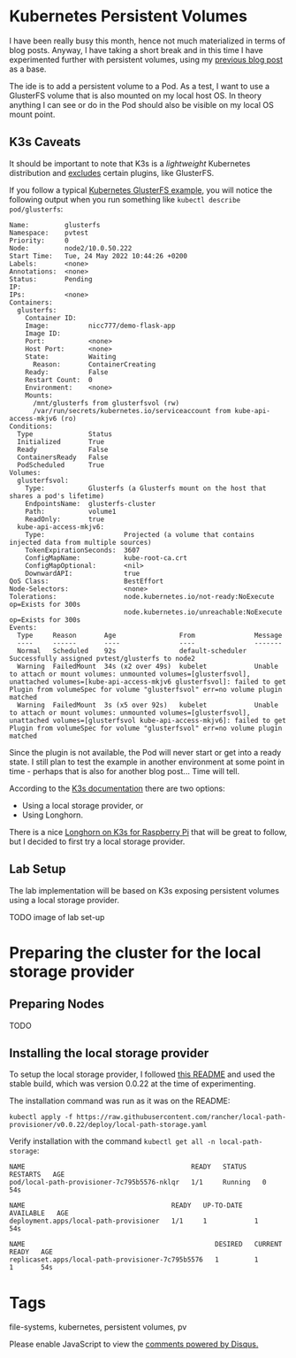 # Kubernetes Persistent Volumes

I have been really busy this month, hence not much materialized in terms of blog posts. Anyway, I have taking a short break and in this time I have experimented further with persistent volumes, using my [previous blog post](2022-05-07.md) as a base.

The ide is to add a persistent volume to a Pod. As a test, I want to use a GlusterFS volume that is also mounted on my local host OS. In theory anything I can see or do in the Pod should also be visible on my local OS mount point.

## K3s Caveats

It should be important to note that K3s is a _lightweight_ Kubernetes distribution and [excludes](https://rancher.com/docs/k3s/latest/en/storage/) certain plugins, like GlusterFS.

If you follow a typical [Kubernetes GlusterFS example](https://github.com/kubernetes/examples/tree/master/volumes/glusterfs), you will notice the following output when you run something like `kubectl describe pod/glusterfs`:

```text
Name:         glusterfs
Namespace:    pvtest
Priority:     0
Node:         node2/10.0.50.222
Start Time:   Tue, 24 May 2022 10:44:26 +0200
Labels:       <none>
Annotations:  <none>
Status:       Pending
IP:           
IPs:          <none>
Containers:
  glusterfs:
    Container ID:   
    Image:          nicc777/demo-flask-app
    Image ID:       
    Port:           <none>
    Host Port:      <none>
    State:          Waiting
      Reason:       ContainerCreating
    Ready:          False
    Restart Count:  0
    Environment:    <none>
    Mounts:
      /mnt/glusterfs from glusterfsvol (rw)
      /var/run/secrets/kubernetes.io/serviceaccount from kube-api-access-mkjv6 (ro)
Conditions:
  Type              Status
  Initialized       True 
  Ready             False 
  ContainersReady   False 
  PodScheduled      True 
Volumes:
  glusterfsvol:
    Type:           Glusterfs (a Glusterfs mount on the host that shares a pod's lifetime)
    EndpointsName:  glusterfs-cluster
    Path:           volume1
    ReadOnly:       true
  kube-api-access-mkjv6:
    Type:                    Projected (a volume that contains injected data from multiple sources)
    TokenExpirationSeconds:  3607
    ConfigMapName:           kube-root-ca.crt
    ConfigMapOptional:       <nil>
    DownwardAPI:             true
QoS Class:                   BestEffort
Node-Selectors:              <none>
Tolerations:                 node.kubernetes.io/not-ready:NoExecute op=Exists for 300s
                             node.kubernetes.io/unreachable:NoExecute op=Exists for 300s
Events:
  Type     Reason       Age                From               Message
  ----     ------       ----               ----               -------
  Normal   Scheduled    92s                default-scheduler  Successfully assigned pvtest/glusterfs to node2
  Warning  FailedMount  34s (x2 over 49s)  kubelet            Unable to attach or mount volumes: unmounted volumes=[glusterfsvol], unattached volumes=[kube-api-access-mkjv6 glusterfsvol]: failed to get Plugin from volumeSpec for volume "glusterfsvol" err=no volume plugin matched
  Warning  FailedMount  3s (x5 over 92s)   kubelet            Unable to attach or mount volumes: unmounted volumes=[glusterfsvol], unattached volumes=[glusterfsvol kube-api-access-mkjv6]: failed to get Plugin from volumeSpec for volume "glusterfsvol" err=no volume plugin matched
```

Since the plugin is not available, the Pod will never start or get into a ready state. I still plan to test the example in another environment at some point in time - perhaps that is also for another blog post... Time will tell.

According to the [K3s documentation](https://rancher.com/docs/k3s/latest/en/storage/) there are two options:

* Using a local storage provider, or
* Using Longhorn.

There is a nice [Longhorn on K3s for Raspberry Pi](https://rpi4cluster.com/k3s/k3s-storage-setting/) that will be great to follow, but I decided to first try a local storage provider.

## Lab Setup

The lab implementation will be based on K3s exposing persistent volumes using a local storage provider.

TODO image of lab set-up

# Preparing the cluster for the local storage provider

## Preparing Nodes

TODO

## Installing the local storage provider

To setup the local storage provider, I followed [this README](https://github.com/rancher/local-path-provisioner) and used the stable build, which was version 0.0.22 at the time of experimenting.

The installation command was run as it was on the README:

```shell
kubectl apply -f https://raw.githubusercontent.com/rancher/local-path-provisioner/v0.0.22/deploy/local-path-storage.yaml
```

Verify installation with the command `kubectl get all -n local-path-storage`:

```text
NAME                                          READY   STATUS    RESTARTS   AGE
pod/local-path-provisioner-7c795b5576-nklqr   1/1     Running   0          54s

NAME                                     READY   UP-TO-DATE   AVAILABLE   AGE
deployment.apps/local-path-provisioner   1/1     1            1           54s

NAME                                                DESIRED   CURRENT   READY   AGE
replicaset.apps/local-path-provisioner-7c795b5576   1         1         1       54s
```

# Tags

file-systems, kubernetes, persistent volumes, pv

<div id="disqus_thread"></div>
<script>
    /**
    *  RECOMMENDED CONFIGURATION VARIABLES: EDIT AND UNCOMMENT THE SECTION BELOW TO INSERT DYNAMIC VALUES FROM YOUR PLATFORM OR CMS.
    *  LEARN WHY DEFINING THESE VARIABLES IS IMPORTANT: https://disqus.com/admin/universalcode/#configuration-variables    */
    /*
    var disqus_config = function () {
    this.page.url = PAGE_URL;  // Replace PAGE_URL with your page's canonical URL variable
    this.page.identifier = PAGE_IDENTIFIER; // Replace PAGE_IDENTIFIER with your page's unique identifier variable
    };
    */
    (function() { // DON'T EDIT BELOW THIS LINE
    var d = document, s = d.createElement('script');
    s.src = 'https://nicc777.disqus.com/embed.js';
    s.setAttribute('data-timestamp', +new Date());
    (d.head || d.body).appendChild(s);
    })();
</script>
<noscript>Please enable JavaScript to view the <a href="https://disqus.com/?ref_noscript">comments powered by Disqus.</a></noscript>
